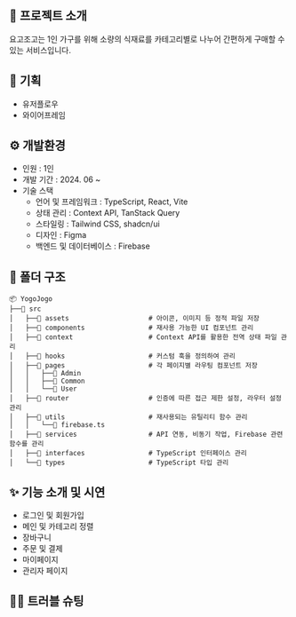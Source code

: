 ## 🛒 프로젝트 소개
요고조고는 1인 가구를 위해 소량의 식재료를 카테고리별로 나누어 간편하게 구매할 수 있는 서비스입니다.

## 👀 기획
* 유저플로우
* 와이어프레임

## ⚙️ 개발환경
* 인원 : 1인
* 개발 기간 : 2024. 06 ~ 
* 기술 스택
  * 언어 및 프레임워크 : TypeScript, React, Vite
  * 상태 관리 : Context API, TanStack Query
  * 스타일링 : Tailwind CSS, shadcn/ui
  * 디자인 : Figma
  * 백엔드 및 데이터베이스 : Firebase

## 📁 폴더 구조
```
📦 YogoJogo
├──📁 src
│   ├──📁 assets                    # 아이콘, 이미지 등 정적 파일 저장
│   ├──📁 components                # 재사용 가능한 UI 컴포넌트 관리
│   ├──📁 context                   # Context API를 활용한 전역 상태 파일 관리
│   ├──📁 hooks                     # 커스텀 훅을 정의하여 관리
│   ├──📁 pages                     # 각 페이지별 라우팅 컴포넌트 저장
│   │   ├──📁 Admin
│   │   ├──📁 Common
│   │   └──📁 User
│   ├──📁 router                    # 인증에 따른 접근 제한 설정, 라우터 설정 관리
│   ├──📁 utils                     # 재사용되는 유틸리티 함수 관리
│   │   └──📃 firebase.ts
│   ├──📁 services                  # API 연동, 비동기 작업, Firebase 관련 함수를 관리
│   ├──📁 interfaces                # TypeScript 인터페이스 관리
│   └──📁 types                     # TypeScript 타입 관리
```


## ✨ 기능 소개 및 시연
* 로그인 및 회원가입
* 메인 및 카테고리 정렬
* 장바구니
* 주문 및 결제
* 마이페이지
* 관리자 페이지

## ✍🏻 트러블 슈팅
